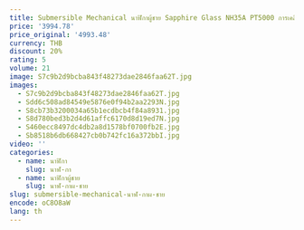 ```yaml
---
title: Submersible Mechanical นาฬิกาผู้ชาย Sapphire Glass NH35A PT5000 การเคลื่อนไหว 43 มม.316L สร้อยข้อมือเลื่อนล็อคเซรามิค BEZEL
price: '3994.78'
price_original: '4993.48'
currency: THB
discount: 20%
rating: 5
volume: 21
image: S7c9b2d9bcba843f48273dae2846faa62T.jpg
images:
  - S7c9b2d9bcba843f48273dae2846faa62T.jpg
  - Sdd6c508ad84549e5876e0f94b2aa2293N.jpg
  - S8cb73b3200034a65b1ecdbcb4f84a8931.jpg
  - S8d780bed3b2d4d61affc6170d8d19ed7N.jpg
  - S460ecc8497dc4db2a8d1578bf0700fb2E.jpg
  - Sb8518b6db668427cb0b742fc16a372bbI.jpg
video: ''
categories:
  - name: นาฬิกา
    slug: นาฬ-กา
  - name: นาฬิกาผู้ชาย
    slug: นาฬ-กาผ-ชาย
slug: submersible-mechanical-นาฬ-กาผ-ชาย
encode: oC8O8aW
lang: th
---
```

  